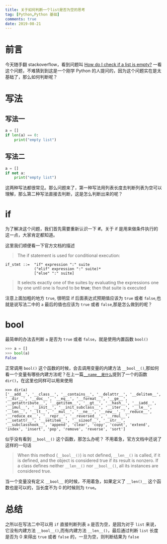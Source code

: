 ```yaml
---
title: 关于如何判断一个list是否为空的思考
tag: [Python,Python 基础]
comments: true
date: 2019-08-21
---
```



# 前言

今天随手翻 stackoverflow，看到问题叫 [How do I check if a list is empty?](https://stackoverflow.com/questions/53513/how-do-i-check-if-a-list-is-empty) 一看这个问题，不难猜到到这是一个刚学 Python 的人提问的，因为这个问题实在是太基础了，那么如何判断呢？


# 写法

## 写法一

```python
a = []
if len(a) == 0:
    print("empty list")    
```

## 写法二

```python
a = []
if not a:
    print("empty list")
```

这两种写法都很常见。那么问题来了，第一种写法用列表长度去判断列表为空可以理解，那么第二种写法直接去判断，这是怎么判断出来的呢？

# if

为了解决这个问题，我们首先需要重新认识一下 **if**。关于 if 是用来做条件执行的这一点，大家肯定都知道。 

这里我们顺便看一下官方文档的描述

>The if statement is used for conditional execution:
```
if_stmt ::=  "if" expression ":" suite
             ("elif" expression ":" suite)*
             ["else" ":" suite]
```
>It selects exactly one of the suites by evaluating the expressions one by one until one is found to be **true**; then that suite is executed

注意上面加粗的地方 `true`, 很明显 if 后面表达式预期值应该为 `true` 或者 `false`,也就是说写法二中的 `a` 最后的值也应该为 `true` 或者 `false`,那是怎么做到的呢？

# bool
最简单的办法去判断 `a` 是否为 `true` 或者 `false`，就是使用内置函数 `bool()`

```python
>>> a = []
>>> bool(a)
False
```

正常调用 `bool()` 这个函数的时候，会去调用变量的内建方法 `__bool__()`,那如何看一个变量有哪些内建方法呢？在上一篇[`__name__是什么`]()提到了一个的函数 `dir()`，在这里也同样可以用来使用

```
>>> dir(a)
['__add__', '__class__', '__contains__', '__delattr__', '__delitem__', '__dir__', '__doc__', '__eq__', '__format__', '__ge__', '__getattribute__', '__getitem__', '__gt__', '__hash__', '__iadd__', '__imul__', '__init__', '__init_subclass__', '__iter__', '__le__', '__len__', '__lt__', '__mul__', '__ne__', '__new__', '__reduce__', '__reduce_ex__', '__repr__', '__reversed__', '__rmul__', '__setattr__', '__setitem__', '__sizeof__', '__str__', '__subclasshook__', 'append', 'clear', 'copy', 'count', 'extend', 'index', 'insert', 'pop', 'remove', 'reverse', 'sort']
```

似乎没有看到 `__bool__()` 这个函数，那怎么办呢？ 不用着急，官方文档中还说了这样的一句话

>When this method (`__bool__()`) is not defined, `__len__()` is called, if it is defined, and the object is considered true if its result is nonzero. If a class defines neither `__len__()` nor `__bool__()`, all its instances are considered true.

当一个变量没有定义 `__bool__` 的时候，不用着急，如果定义了 `__len()__` 这个函数也是可以的，当长度不为 0 的时候则为 `true`。


# 总结

之所以在写法二中可以用 `if` 直接判断列表 `a` 是否为空，是因为对于 `list` 来说，它没有内建方法 `__bool__()`,而有内建方法 `__len__()`，最后通过判断 `list` 长度是否为 0 来得出 `true` 或者 `false`  的，一旦为空，则判断结果为 `false`
